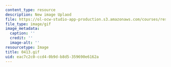 ```yaml
---
content_type: resource
description: New image Uplaod
file: https://ol-ocw-studio-app-production.s3.amazonaws.com/courses/res-21g-01-kana-spring-2010/eac7c2c0ccd40b9db8d5359690e6162a_0413.gif
file_type: image/gif
image_metadata:
  caption: ''
  credit: ''
  image-alt: ''
resourcetype: Image
title: 0413.gif
uid: eac7c2c0-ccd4-0b9d-b8d5-359690e6162a
---
```

